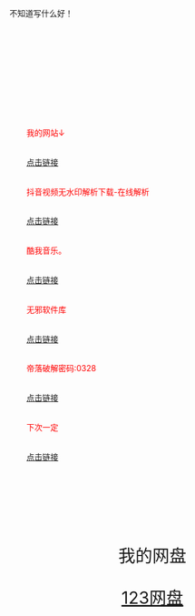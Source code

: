 <!DOCTYPE html>
<html lang>
  <head>
	<meta charset="utf-8">
  <meta name="viewport" content="width=device-width, initial-scale=1, maximum-scale=1, user-scalable=no">
	<title>🤪😜🌈🎭🧩陌生人</title>
  </head>
  <body>	
	<p>不知道写什么好！</p>
  </body>
  <body>
  <div id="v17" style=">
background-color: #flflfl;
text-text-align: center;
padding: 40px;

"> 
   <img id="v2" src="https://qiniucdn.production.cjuhe.com/profile_images/1713016193945" alt="陌生人" width="200px" height="200px"> 
  </div> 
  <div style="
max-width: 900px;
margin: 30px auto;
padding: 30px;
line-height: 2.7;
color:red;
"> 
   <p id="v3">我的网站↓</p> 
   <a id="v4" href="https://link3.cc/lgdmsr">点击链接</a> 
   <p id="v5">抖音视频无水印解析下载-在线解析</p> 
   <a id="v6" href="https://www.6qq.cn/">点击链接</a> 
   <p id="v7">酷我音乐。</p> 
   <a id="v8" href="https://share.feijipan.com/s/HLUfkcjd">点击链接</a> 
   <p id="v9">无邪软件库</p> 
   <a id="v10" href="https://yun.139.com/link/m/i?1B5C5ziEU6IvJ=">点击链接</a> 
   <p id="v11">帝落破解密码:0328</p> 
   <a id="v12" href="https://share.feijipan.com/s/3uUWEAlB">点击链接</a> 
   <p id="v13">下次一定</p> 
   <a id="v14" href="https://www.iiice.cn/#/">点击链接</a> 
  </div> 
  <div style="
background-color: #flflfl;
text-align: center;
padding: 40px;
font-size: 30px;
"> 
   <p id="v15">我的网盘</p> 
   <a id="v16" href="https://www.123pan.com/s/ynz5Vv-AUI3d.html">123网盘</a> 
  </div>  
  </body>
</html>
